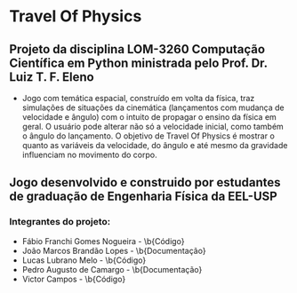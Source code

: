 # Travel Of Physics

## Projeto da disciplina LOM-3260 Computação Científica em Python ministrada pelo Prof. Dr. Luiz T. F. Eleno

* Jogo com temática espacial, construído em volta da física, traz simulações de situações da cinemática (lançamentos com mudança de velocidade e ângulo) com o intuito de propagar o ensino da física em geral. O usuário pode alterar não só a velocidade inicial, como também o ângulo do lançamento. O objetivo de Travel Of Physics é mostrar o quanto as variáveis da velocidade, do ângulo e até mesmo da gravidade influenciam no movimento do corpo.

## Jogo desenvolvido e construido por estudantes de graduação de Engenharia Física da EEL-USP

### Integrantes do projeto:

* Fábio Franchi Gomes Nogueira - \b{Código}
* João Marcos Brandão Lopes - \b{Documentação}
* Lucas Lubrano Melo - \b{Código}
* Pedro Augusto de Camargo - \b{Documentação}
* Victor Campos - \b{Código}